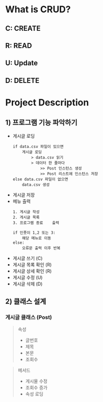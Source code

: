 # What is CRUD?
## C: CREATE
## R: READ
## U: Update
## D: DELETE

# Project Description
## 1) 프로그램 기능 파악하기
- 게시글 로딩
    ~~~
    if data.csv 파일이 있으면
        게시글 로딩
            > data.csv 읽기
            > 데이터 한 줄마다
                >> Post 인스턴스 생성
                >> Post 리스트에 인스턴스 저장
    else data.csv 파일이 없으면
        data.csv 생성
    ~~~
- 게시글 저장
- 메뉴 츌력
    ~~~
    1. 게시글 작성
    2. 게시글 목록
    3. 프로그램 종료    출력

    if 인풋이 1,2 또는 3:
        해당 메뉴로 이동
    else:
        오류문 출력 이후 반복
    ~~~
- 게시글 쓰기 (C)
- 게시글 목록 확인 (R)
- 게시글 상세 확인 (R)
- 게시글 수정 (U)
- 게시글 삭제 (D)

## 2) 클래스 설계
### 게시글 클래스 (Post)
> 속성
> - 글번호
> - 제목
> - 본문
> - 조회수

> 메서드
> - 게시물 수정
> - 조회수 증가
> - 속성 로딩